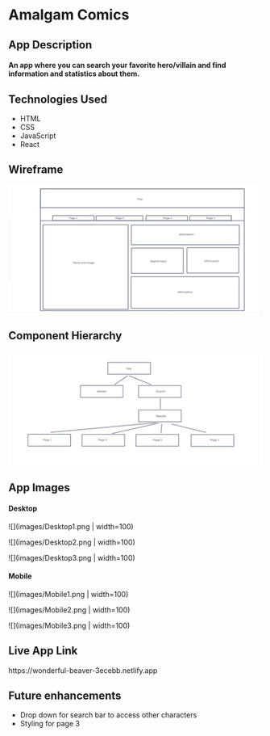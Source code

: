 <h1>Amalgam Comics</h1>

<h2>App Description</h2>
<h4>An app where you can search your favorite hero/villain and find information and statistics about them.</h4>

<h2>Technologies Used</h2>
<ul>
  <li>HTML</li>
  <li>CSS</li>
  <li>JavaScript</li>
  <li>React</li>
</ul>

<h2>Wireframe</h2>

![](images/Wireframe.png)

<h2>Component Hierarchy</h2>

![](images/Components.png)

<h2>App Images</h2>
<h4>Desktop</h4>

![](images/Desktop1.png | width=100)

![](images/Desktop2.png | width=100)

![](images/Desktop3.png | width=100)


<h4>Mobile</h4>

![](images/Mobile1.png | width=100)

![](images/Mobile2.png | width=100)

![](images/Mobile3.png | width=100)


<h2>Live App Link</h2>
https://wonderful-beaver-3ecebb.netlify.app


<h2>Future enhancements</h2>
<ul>
  <li>Drop down for search bar to access other characters</li>
  <li>Styling for page 3</li>
</ul>
